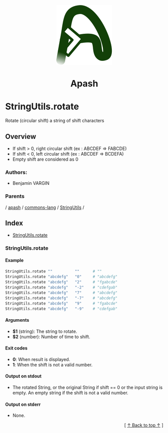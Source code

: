 
<div align="center" id="apash-top">
  <a href="https://github.com/hastec-fr/apash">
    <img alt="apash-logo" src="../../../../../../../assets/apash-logo.svg"/>
  </a>

  # Apash
</div>

# StringUtils.rotate

Rotate (circular shift) a string of shift characters

## Overview

* If shift > 0, right circular shift (ex : ABCDEF => FABCDE)
* If shift < 0, left circular shift (ex : ABCDEF => BCDEFA)
* Empty shift are considered as 0

### Authors:
* Benjamin VARGIN

### Parents
<!-- apash.parentBegin -->
[](../../../../.md) / [apash](../../../apash.md) / [commons-lang](../../commons-lang.md) / [StringUtils](../StringUtils.md) / 
<!-- apash.parentEnd -->

## Index

* [StringUtils.rotate](#stringutilsrotate)

### StringUtils.rotate

#### Example

```bash
StringUtils.rotate ""          ""      # ""
StringUtils.rotate "abcdefg"   "0"     # "abcdefg"
StringUtils.rotate "abcdefg"   "2"     # "fgabcde"
StringUtils.rotate "abcdefg"   "-2"    # "cdefgab"
StringUtils.rotate "abcdefg"   "7"     # "abcdefg"
StringUtils.rotate "abcdefg"   "-7"    # "abcdefg"
StringUtils.rotate "abcdefg"   "9"     # "fgabcde"
StringUtils.rotate "abcdefg"   "-9"    # "cdefgab"
```

#### Arguments

* **$1** (string): The string to rotate.
* **$2** (number): Number of time to shift.

#### Exit codes

* **0**: When result is displayed.
* **1**: When the shift is not a valid number.

#### Output on stdout

* The rotated String, or the original String if shift == 0 or the input string is empty.
  An empty string if the shift is not a valid number.

#### Output on stderr

* None.


  <div align="right">[ <a href="#apash-top">↑ Back to top ↑</a> ]</div>

